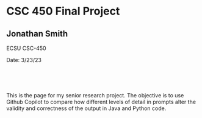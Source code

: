 # CSC 450 Final Project
## Jonathan Smith

ECSU CSC-450

Date: 3/23/23

&nbsp;

&nbsp;

This is the page for my senior research project. The objective is to use Github Copilot to compare how different levels of detail in prompts alter the validity and correctness of the output in Java and Python code.
